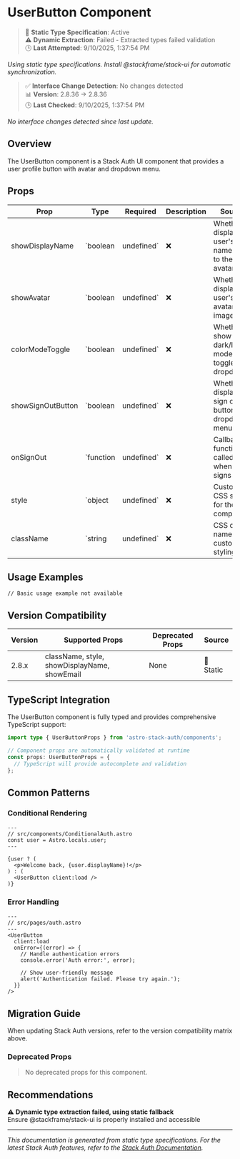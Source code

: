 # UserButton Component

> 📝 **Static Type Specification**: Active  
> ⚠️ **Dynamic Extraction**: Failed - Extracted types failed validation  
> 🕒 **Last Attempted**: 9/10/2025, 1:37:54 PM

*Using static type specifications. Install @stackframe/stack-ui for automatic synchronization.*

> ✅ **Interface Change Detection**: No changes detected  
> 📊 **Version**: 2.8.36 → 2.8.36  
> 🕒 **Last Checked**: 9/10/2025, 1:37:54 PM

*No interface changes detected since last update.*

## Overview

The UserButton component is a Stack Auth UI component that provides a user profile button with avatar and dropdown menu.



## Props

| Prop | Type | Required | Description | Source |
|------|------|----------|-------------|--------|
| showDisplayName | `boolean | undefined` | ❌ | Whether to display the user's name next to the avatar | 📝 Static |
| showAvatar | `boolean | undefined` | ❌ | Whether to display the user's avatar image | 📝 Static |
| colorModeToggle | `boolean | undefined` | ❌ | Whether to show dark/light mode toggle in dropdown | 📝 Static |
| showSignOutButton | `boolean | undefined` | ❌ | Whether to display sign out button in dropdown menu | 📝 Static |
| onSignOut | `function | undefined` | ❌ | Callback function called when user signs out | 📝 Static |
| style | `object | undefined` | ❌ | Custom CSS styles for the component | 📝 Static |
| className | `string | undefined` | ❌ | CSS class name for custom styling | 📝 Static |

## Usage Examples

```astro
// Basic usage example not available
```

## Version Compatibility

| Version | Supported Props | Deprecated Props | Source |
|---------|-----------------|------------------|--------|
| 2.8.x | className, style, showDisplayName, showEmail | None | 📝 Static |


## TypeScript Integration

The UserButton component is fully typed and provides comprehensive TypeScript support:

```typescript
import type { UserButtonProps } from 'astro-stack-auth/components';

// Component props are automatically validated at runtime
const props: UserButtonProps = {
  // TypeScript will provide autocomplete and validation
};
```

## Common Patterns

### Conditional Rendering

```astro
---
// src/components/ConditionalAuth.astro
const user = Astro.locals.user;
---

{user ? (
  <p>Welcome back, {user.displayName}!</p>
) : (
  <UserButton client:load />
)}
```

### Error Handling

```astro
---
// src/pages/auth.astro
---
<UserButton
  client:load
  onError={(error) => {
    // Handle authentication errors
    console.error('Auth error:', error);
    
    // Show user-friendly message
    alert('Authentication failed. Please try again.');
  }}
/>
```

## Migration Guide

When updating Stack Auth versions, refer to the version compatibility matrix above. 

### Deprecated Props

> No deprecated props for this component.


## Recommendations

⚠️ **Dynamic type extraction failed, using static fallback**  
Ensure @stackframe/stack-ui is properly installed and accessible



---

*This documentation is generated from static type specifications. For the latest Stack Auth features, refer to the [Stack Auth Documentation](https://docs.stack-auth.com/).*
